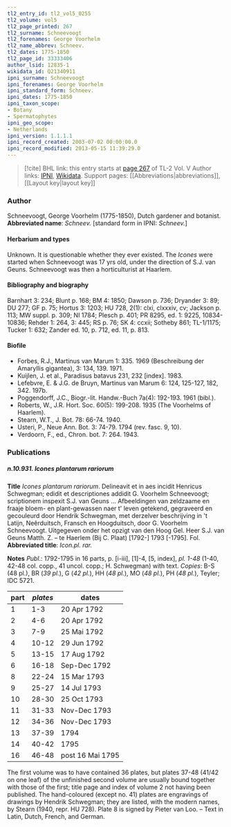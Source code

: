 ```yaml
---
tl2_entry_id: tl2_vol5_0255
tl2_volume: vol5
tl2_page_printed: 267
tl2_surname: Schneevoogt
tl2_forenames: George Voorhelm
tl2_name_abbrev: Schneev.
tl2_dates: 1775-1850
tl2_page_id: 33333406
author_lsid: 12835-1
wikidata_id: Q21340911
ipni_surname: Schneevoogt
ipni_forenames: George Voorhelm
ipni_standard_form: Schneev.
ipni_dates: 1775-1850
ipni_taxon_scope: 
- Botany
- Spermatophytes
ipni_geo_scope: 
- Netherlands
ipni_version: 1.1.1.1
ipni_record_created: 2003-07-02 00:00:00.0
ipni_record_modified: 2013-05-15 11:39:29.0
---
```


> [!cite] BHL link: this entry starts at [page 267](https://www.biodiversitylibrary.org/page/33333406) of TL-2 Vol. V
> Author links: [IPNI](https://www.ipni.org/a/12835-1), [Wikidata](https://www.wikidata.org/wiki/Q21340911). Support pages: [[Abbreviations|abbreviations]], [[Layout key|layout key]]

### Author

Schneevoogt, George Voorhelm (1775-1850), Dutch gardener and botanist. 
**Abbreviated name**: *Schneev.* \[standard form in IPNI: *Schneev.*\]

#### Herbarium and types

Unknown. It is questionable whether they ever existed. The *Icones* were started when Schneevoogt was 17 yrs old, under the direction of S.J. van Geuns. Schneevoogt was then a horticulturist at Haarlem.

#### Bibliography and biography

Barnhart 3: 234; Blunt p. 168; BM 4: 1850; Dawson p. 736; Dryander 3: 89; DU 277; GF p. 75; Hortus 3: 1203; HU 728, 2(1): clxi, clxxxiv, cv; Jackson p. 113; MW suppl. p. 309; NI 1784; Plesch p. 401; PR 8295, ed. 1: 9225, 10834-10836; Rehder 1: 264, 3: 445; RS p. 76; SK 4: ccxii; Sotheby 861; TL-1/1175; Tucker 1: 632; Zander ed. 10, p. 712, ed. 11, p. 813.

#### Biofile

- Forbes, R.J., Martinus van Marum 1: 335. 1969 (Beschreibung der Amaryllis gigantea), 3: 134, 139. 1971.
- Kuijlen, J. et al., Paradisus batavus 231, 232 \[index\]. 1983.
- Lefebvre, E. & J.G. de Bruyn, Martinus van Marum 6: 124, 125-127, 182, 342. 197b.
- Poggendorff, J.C., Biogr.-lit. Handw.-Buch 7a(4): 192-193. 1961 (bibl.).
- Roberts, W., J.R. Hort. Soc. 60(5): 199-208. 1935 (The Voorhelms of Haarlem).
- Stearn, W.T., J. Bot. 78: 66-74. 1940.
- Usteri, P., Neue Ann. Bot. 3: 74-79. 1794 (rev. fasc. 9, 10).
- Verdoorn, F., ed., Chron. bot. 7: 264. 1943.

### Publications

##### n.10.931. Icones plantarum rariorum

**Title**
*Icones plantarum rariorum*. Delineavit et in aes incidit Henricus Schwegman; edidit et descriptiones addidit G. Voorhelm Schneevoogt; scriptionem inspexit S.J. van Geuns ... Afbeeldingen van zeldzaame en fraaje bloem- en plant-gewassen naer t' leven getekend, gegraveerd en gecouleurd door Hendrik Schwegman, met derzelver beschrijving in 't Latijn, Neêrduitsch, Fransch en Hoogduitsch, door G. Voorhelm Schneevoogt. Uitgegeven onder het opzigt van den Hoog Gel. Heer S.J. van Geuns Matth. Z. – te Haerlem (Bij C. Plaat) \[1792-\] 1793 \[-1795\]. Fol.
**Abbreviated title**: *Icon.pl. rar.*

**Notes**
*Publ*.: 1792-1795 in 16 parts, p. \[i-iii\], \[1\]-4, \[5, index\], *pl. 1-48* (1-40, 42-48 col. copp., 41 uncol. copp.; H. Schwegman) with text. *Copies*: B-S (48 pl.), BR (*39 pl.*), G (*42 pl.*), HH (*48 pl.*), MO (*48 pl.*), PH (*48 pl.*), Teyler; IDC 5721.

|part	|*plates*	|dates	|
|---	|---	|---	|
|1	|1-3	|20 Apr 1792	
|2	|4-6	|20 Apr 1792	
|3	|7-9	|25 Mai 1792	
|4	|10-12	|29 Jun 1792	
|5	|13-15	|17 Aug 1792	
|6	|16-18	|Sep-Dec 1792	
|8	|22-24	|15 Mar 1793	
|9	|25-27	|14 Jul 1793|
|10	|28-30	|25 Oct 1793|
|11	|31-33	|Nov-Dec 1793|
|12	|34-36	|Nov-Dec 1793|
|13	|37-39	|1794|
|14	|40-42	|1795|
|16	|46-48	|post 16 Mai 1795|

The first volume was to have contained 36 plates, but plates 37-48 (41/42 on one leaf) of the unfinished second volume are usually bound together with those of the first; title page and index of volume 2 not having been published.
The hand-coloured (except no. 41) plates are engravings of drawings by Hendrik Schwegman; they are listed, with the modern names, by Stearn (1940, repr. HU 728).
Plate 8 is signed by Pieter van Loo. – Text in Latin, Dutch, French, and German.

